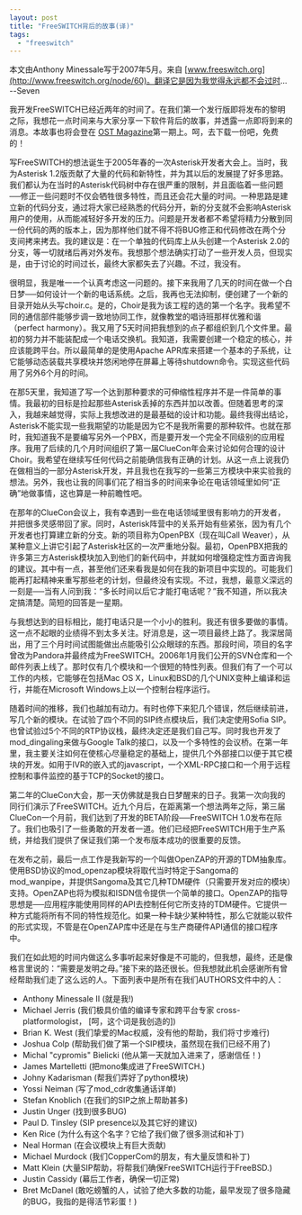 ```yaml
---
layout: post
title: "FreeSWITCH背后的故事(译)"
tags:
  - "freeswitch"
---
```


本文由Anthony Minessale写于2007年5月。来自 [www.freeswitch.org](http://www.freeswitch.org/node/60)。翻译它是因为我觉得永远都不会过时... --Seven

我开发FreeSWITCH已经近两年的时间了。在我们第一个发行版即将发布的黎明之际，我想花一点时间来与大家分享一下软件背后的故事，并透露一点即将到来的消息。本故事也将会登在 [OST Magazine](http://www.ostelephony.com/)第一期上。呵，去下载一份吧，免费的！

写FreeSWITCH的想法诞生于2005年春的一次Asterisk开发者大会上。当时，我为Asterisk 1.2版贡献了大量的代码和新特性，并为其以后的发展提了好多思路。我们都认为在当时的Asterisk代码树中存在很严重的限制，并且面临着一些问题──修正一些问题时不仅会牺牲很多特性，而且还会花大量的时间。一种思路是建立新的代码分支，通过将大家已经熟悉的代码分开，新的分支就不会影响Asterisk用户的使用，从而能减轻好多开发的压力。问题是开发者都不希望将精力分散到同一份代码的两的版本上，因为那样他们就不得不将BUG修正和代码修改在两个分支间拷来拷去。我的建议是：在一个单独的代码库上从头创建一个Asterisk 2.0的分支，等一切就绪后再对外发布。我想那个想法确实打动了一些开发人员，但现实是，由于讨论的时间过长，最终大家都失去了兴趣。不过，我没有。

很明显，我是唯一一个认真考虑这一问题的。接下来我用了几天的时间在做一个白日梦──如何设计一个新的电话系统。之后，我再也无法抑制，便创建了一个新的目录开始从头写choir.c。是的，Choir是我为该工程的选的第一个名字。我希望不同的通信部件能够步调一致地协同工作，就像教堂的唱诗班那样优雅和谐（perfect harmony）。我又用了5天时间把我想到的点子都组织到几个文件里。最初的努力并不能装配成一个电话交换机。我知道，我需要创建一个稳定的核心，并应该能跨平台。所以最简单的是使用Apache APR库来搭建一个基本的子系统，让它能够动态装载共享模块并悠闲地停在屏幕上等待shutdown命令。实现这些代码用了另外6个月的时间。

在那5天里，我知道了写一个达到那种要求的可伸缩性程序并不是一件简单的事情。我最初的目标是捡起那些Asterisk丢掉的东西并加以改善。但随着思考的深入，我越来越觉得，实际上我想改进的是最基础的设计和功能。最终我得出结论，Asterisk不能实现一些我期望的功能是因为它不是我所需要的那种软件。也就在那时，我知道我不是要编写另外一个PBX，而是要开发一个完全不同级别的应用程序。我用了后续的几个月时间组织了第一届ClueCon年会来讨论如何合理的设计Choir。我希望在继续写任何代码之前能确信我有正确的计划。从这一点上说我仍在做相当的一部分Asterisk开发，并且我也在我写的一些第三方模块中来实验我的想法。另外，我也让我的同事们花了相当多的时间来争论在电话领域里如何“正确”地做事情，这也算是一种前瞻性吧。

在那年的ClueCon会议上，我有幸遇到一些在电话领域里很有影响力的开发者，并把很多灵感带回了家。同时，Asterisk阵营中的关系开始有些紧张，因为有几个开发者也打算建立新的分支。新的项目称为OpenPBX（现在叫Call Weaver），从某种意义上讲它引起了Asterisk社区的一次严重地分裂。最初，OpenPBX把我的许多第三方Asterisk模块加入到他们的新代码中，并就如何增强稳定性方面咨询我的建议。其中有一点，甚至他们还来看我是如何在我的新项目中实现的。可能我们能再打起精神来重写那些老的计划，但最终没有实现。不过，我想，最意义深远的一刻是──当有人问到我：“多长时间以后它才能打电话呢？”我不知道，所以我决定搞清楚。简短的回答是一星期。

与我想达到的目标相比，能打电话只是一个小小的胜利。我还有很多要做的事情。这一点不起眼的业绩得不到太多关注。好消息是，这一项目最终上路了。我深居简出，用了三个月时间试图能做出点能吸引公众眼球的东西。那段时间，项目的名字曾改为Pandora并最终成为FreeSWITCH。2006年1月我们公开的SVN仓库和一个邮件列表上线了。那时仅有几个模块和一个很短的特性列表。但我们有了一个可以工作的内核，它能够在包括Mac OS X，Linux和BSD的几个UNIX变种上编译和运行，并能在Microsoft Windows上以一个控制台程序运行。

随着时间的推移，我们也越加有动力。有时也停下来犯几个错误，然后继续前进，写几个新的模块。在试验了四个不同的SIP终点模块后，我们决定使用Sofia SIP。也曾试验过5个不同的RTP协议栈，最终决定还是我们自己写。同时我也开发了mod_dingaling来做与Google Talk的接口，以及一个多特性的会议桥。在第一年里，我主要关注如何在使核心尽量稳定的基础上，提供几个外部接口以便于其它模块的开发。如用于IVR的嵌入式的javascript，一个XML-RPC接口和一个用于远程控制和事件监控的基于TCP的Socket的接口。

第二年的ClueCon大会，那一天仿佛就是我白日梦醒来的日子。我第一次向我的同行们演示了FreeSWITCH。近九个月后，在距离第一个想法两年之际，第三届ClueCon一个月前，我们达到了开发的BETA阶段──FreeSWITCH 1.0发布在际了。我们也吸引了一些勇敢的开发者一道。他们已经把FreeSWITCH用于生产系统，并给我们提供了保证我们第一个发布版本成功的很重要的反馈。

在发布之前，最后一点工作是我新写的一个叫做OpenZAP的开源的TDM抽象库。使用BSD协议的mod_openzap模块将取代当时特定于Sangoma的mod_wanpipe，并提供Sangoma及其它几种TDM硬件（只需要开发对应的模块）支持。OpenZAP也将为模拟和ISDN信令提供一个简单的接口。OpenZAP的指导思想是──应用程序能使用同样的API去控制任何它所支持的TDM硬件。它提供一种方式能将所有不同的特性规范化。如果一种卡缺少某种特性，那么它就能以软件的形式实现，不管是在OpenZAP库中还是在与生产商硬件API通信的接口程序中。

我们在如此短的时间内做这么多事听起来好像是不可能的，但我想，最终，还是像格言里说的：“需要是发明之母。”接下来的路还很长。但我想就此机会感谢所有曾经帮助我们走了这么远的人。下面列表中是所有在我们AUTHORS文件中的人：

* Anthony Minessale II (就是我!)
* Michael Jerris (我们极具价值的编译专家和跨平台专家 cross-platformologist， [呵，这个词是我创造的])
* Brian K. West (我们挚爱的Mac权威，没有他的帮助，我们将寸步难行)
* Joshua Colp (帮助我们做了第一个SIP模块，虽然现在我们已经不用了)
* Michal "cypromis" Bielicki (他从第一天就加入进来了，感谢信任！)
* James Martelletti (把mono集成进了FreeSWITCH.)
* Johny Kadarisman (帮我们弄好了python模块)
* Yossi Neiman (写了mod_cdr收集通话详单)
* Stefan Knoblich (在我们的SIP之旅上帮助甚多)
* Justin Unger (找到很多BUG)
* Paul D. Tinsley (SIP presence以及其它好的建议)
* Ken Rice (为什么有这个名字？它给了我们做了很多测试和补丁)
* Neal Horman (在会议模块上有巨大贡献)
* Michael Murdock (我们CopperCom的朋友，有大量反馈和补丁)
* Matt Klein (大量SIP帮助，将帮我们确保FreeSWITCH运行于FreeBSD.)
* Justin Cassidy (幕后工作者，确保一切正常)
* Bret McDanel (敢吃螃蟹的人，试验了绝大多数的功能，最早发现了很多隐藏的BUG，我指的是得活节彩蛋！)
